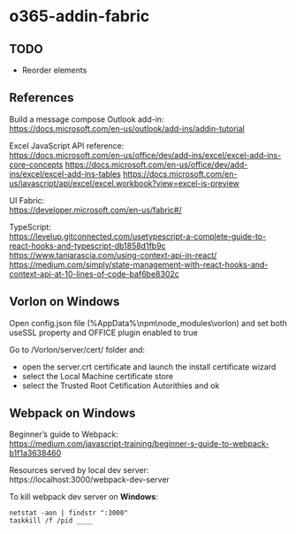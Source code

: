 # o365-addin-fabric

## TODO

- Reorder elements

## References

Build a message compose Outlook add-in:\
https://docs.microsoft.com/en-us/outlook/add-ins/addin-tutorial

Excel JavaScript API reference:\
https://docs.microsoft.com/en-us/office/dev/add-ins/excel/excel-add-ins-core-concepts
https://docs.microsoft.com/en-us/office/dev/add-ins/excel/excel-add-ins-tables
https://docs.microsoft.com/en-us/javascript/api/excel/excel.workbook?view=excel-js-preview

UI Fabric:\
https://developer.microsoft.com/en-us/fabric#/

TypeScript:\
https://levelup.gitconnected.com/usetypescript-a-complete-guide-to-react-hooks-and-typescript-db1858d1fb9c
https://www.taniarascia.com/using-context-api-in-react/
https://medium.com/simply/state-management-with-react-hooks-and-context-api-at-10-lines-of-code-baf6be8302c

## Vorlon on Windows 

Open config.json file (%AppData%\npm\node_modules\vorlon) and set both useSSL property and OFFICE plugin enabled to true

Go to /Vorlon/server/cert/ folder and:
- open the server.crt certificate and launch the install certificate wizard
- select the Local Machine certificate store
- select the Trusted Root Cetification Autorithies and ok

## Webpack on Windows

Beginner’s guide to Webpack:\
https://medium.com/javascript-training/beginner-s-guide-to-webpack-b1f1a3638460

Resources served by local dev server:\
https://localhost:3000/webpack-dev-server

To kill webpack dev server on **Windows**:

    netstat -aon | findstr ":3000"
    taskkill /f /pid ____
